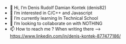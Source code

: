 - 👋 Hi, I’m Denis Rudolf Damian Kontek (denis82)
- 👀 I’m interested in C/C++ and Javascript
- 🌱 I’m currently learning In Technical School
- 💞️ I’m looking to collaborate on with NOTHING
- 📫 How to reach me ? When writing there —> https://www.linkedin.com/in/denis-kontek-877477186/

<!---
8989denis/8989denis is a ✨ special ✨ repository because its `README.md` (this file) appears on your GitHub profile.
You can click the Preview link to take a look at your changes.
--->

